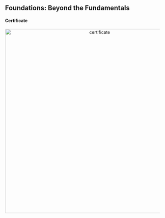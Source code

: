 ## Foundations: Beyond the Fundamentals

#### Certificate
<div align="center">
<img src="https://media-exp1.licdn.com/dms/image/C561FAQHa1PFLrv5ucA/feedshare-document-cover-images_1280/0/1649388270836?e=2147483647&v=beta&t=biR7VsSvWe3-chVBmX_ZA07bMuuAZM8Pvkz9GBGfC8k" alt="certificate" width="600"/>
</div>
